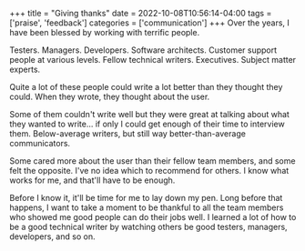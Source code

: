 +++
title = "Giving thanks"
date = 2022-10-08T10:56:14-04:00
tags = ['praise', 'feedback']
categories = ['communication']
+++
Over the years, I have been blessed by working with terrific people.

Testers. Managers. Developers. Software architects. Customer support people at various levels. Fellow technical writers. Executives. Subject matter experts.

Quite a lot of these people could write a lot better than they thought they could. When they wrote, they thought about the user.

Some of them couldn't write well but they were great at talking about what they wanted to write... if only I could get enough of their time to interview them. Below-average writers, but still way better-than-average communicators.

Some cared more about the user than their fellow team members, and some felt the opposite. I've no idea which to recommend for others. I know what works for me, and that'll have to be enough.

Before I know it, it'll be time for me to lay down my pen. Long before that happens, I want to take a moment to be thankful to all the team members who showed me good people can do their jobs well. I learned a lot of how to be a good technical writer by watching others be good testers, managers, developers, and so on.
